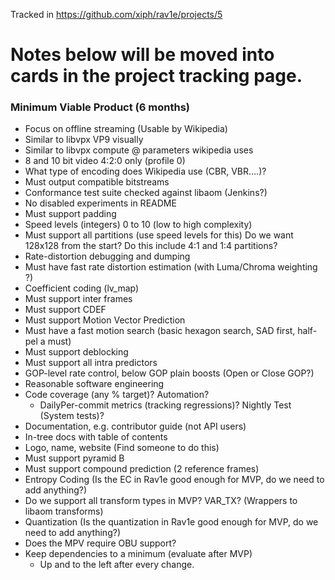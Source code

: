Tracked in https://github.com/xiph/rav1e/projects/5

# Notes below will be moved into cards in the project tracking page.

### Minimum Viable Product (6 months)
  * Focus on offline streaming (Usable by Wikipedia)
  * Similar to libvpx VP9 visually
  * Similar to libvpx compute @ parameters wikipedia uses
  * 8 and 10 bit video 4:2:0 only (profile 0)
  * What type of encoding does Wikipedia use (CBR, VBR....)?
  * Must output compatible bitstreams
  * Conformance test suite checked against libaom (Jenkins?)
  * No disabled experiments in README
  * Must support padding
  * Speed levels (integers) 0 to 10 (low to high complexity)
  * Must support all partitions (use speed levels for this) Do we want 128x128 from the start? Do this include 4:1 and 1:4 partitions?
  * Rate-distortion debugging and dumping
  * Must have fast rate distortion estimation (with Luma/Chroma weighting ?)
  * Coefficient coding (lv_map)
  * Must support inter frames
  * Must support CDEF
  * Must support Motion Vector Prediction
  * Must have a fast motion search (basic hexagon search, SAD first, half-pel a must)
  * Must support deblocking
  * Must support all intra predictors
  * GOP-level rate control, below GOP plain boosts (Open or Close GOP?)
  * Reasonable software engineering
  * Code coverage (any % target)?
  Automation?
    * DailyPer-commit metrics (tracking regressions)? Nightly Test (System tests)?
  * Documentation, e.g. contributor guide (not API users)
  * In-tree docs with table of contents
  * Logo, name, website (Find someone to do this)
  * Must support pyramid B
  * Must support compound prediction (2 reference frames)
  * Entropy Coding (Is the EC in Rav1e good enough for MVP, do we need to add anything?)
  * Do we support all transform types in MVP? VAR_TX? (Wrappers to libaom transforms)
  * Quantization (Is the quantization in Rav1e good enough for MVP, do we need to add anything?)
  * Does the MPV require OBU support?
  * Keep dependencies to a minimum (evaluate after MVP)
    * Up and to the left after every change.